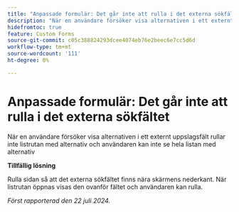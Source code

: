 ```yaml
---
title: "Anpassade formulär: Det går inte att rulla i det externa sökfältet"
description: "När en användare försöker visa alternativen i ett externt uppslagsfält rullar inte listrutan med alternativ och användaren kan inte se hela listan med alternativ"
hidefromtoc: true
feature: Custom Forms
source-git-commit: c05c388824293dcee4074eb76e2beec6e7cc5d6d
workflow-type: tm+mt
source-wordcount: '111'
ht-degree: 0%

---
```



# Anpassade formulär: Det går inte att rulla i det externa sökfältet

När en användare försöker visa alternativen i ett externt uppslagsfält rullar inte listrutan med alternativ och användaren kan inte se hela listan med alternativ

**Tillfällig lösning**

Rulla sidan så att det externa sökfältet finns nära skärmens nederkant. När listrutan öppnas visas den ovanför fältet och användaren kan rulla.

_Först rapporterad den 22 juli 2024._
